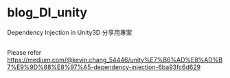 # blog_DI_unity
Dependency Injection in Unity3D 分享用專案
##
Please refer https://medium.com/@kevin.chang_54446/unity%E7%B6%AD%E8%AD%B7%E9%9D%88%E8%97%A5-dependency-injection-6ba93fc6d629
